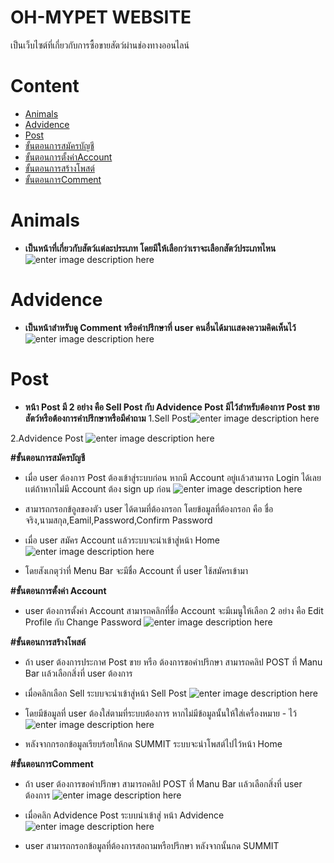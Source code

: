 # OH-MYPET WEBSITE

 เป็นเว็บไซต์ที่เกี่ยวกับการซื้อขายสัตว์ผ่านช่องทางออนไลน์

# Content
 - [Animals](#Animals)
 - [Advidence](#Advidence)
 - [Post](#Post)
 - [ขั้นตอนการสมัครบัญชี](#ขั้นตอนการสมัครบัญชี)
 - [ขั้นตอนการตั้งค่าAccount](#ขั้นตอนการตั้งค่าAccount)
 - [ขั้นตอนการสร้างโพสต์](#ขั้นตอนการสร้างโพสต์)
 - [ขั้นตอนการComment](#ขั้นตอนการComment)

# Animals

 - **เป็นหน้าที่เกี่ยวกับสัตว์เเต่ละประเภท โดยมีให้เลือกว่าเราจะเลือกสัตว์ประเภทไหน**
 ![enter image description here](https://cdn.discordapp.com/attachments/1162453582235308224/1185090934296293437/image.png?ex=658e58f0&is=657be3f0&hm=ad6c2c2f2a3b23d75cd8c8a466dcca51540a8dbd77cb2afed1e1ac10020ef540&)


# Advidence 
 - **เป็นหน้าสำหรับดู Comment หรือคำปรึกษาที่ user คนอื่นได้มาเเสดงความคิดเห็นไว้**
 ![enter image description here](https://cdn.discordapp.com/attachments/1162453582235308224/1185091489206906880/image.png?ex=658e5974&is=657be474&hm=512d75ce8954bc480a40258b01606ef5cbdc28e892f9ad1ac5edf5bc494c4c3d&)


# Post

 - **หน้า Post มี 2 อย่าง คือ Sell Post กับ Advidence Post  มีไว้สำหรับต้องการ Post ขายสัตว์หรือต้องการคำปรึกษาหรือมีคำถาม**
 1.Sell Post![enter image description here](https://cdn.discordapp.com/attachments/1162453582235308224/1185092556913127525/image.png?ex=658e5a73&is=657be573&hm=505e8235aebd5c3b76f24f5c3bee28f39d2e17c734173470859fad764e87e0e9&)
 
 2.Advidence Post
 ![enter image description here](https://cdn.discordapp.com/attachments/1162453582235308224/1185092583924432926/image.png?ex=658e5a79&is=657be579&hm=84359fd5f4ac23539743be3a80db202afc8aa616b00a7866c3f41c39ac8fac89&)

**#ขั้นตอนการสมัครบัญชี**

 - เมื่อ user ต้องการ Post ต้องเข้าสู่ระบบก่อน หากมี Account อยู่เเล้วสามารถ Login ได้เลย เเต่ถ้าหากไม่มี Account ต้อง sign up ก่อน
 ![enter image description here](https://cdn.discordapp.com/attachments/1162453582235308224/1185093867255640114/image.png?ex=658e5bab&is=657be6ab&hm=a06f34030dbe01e1a22adb1d8335a4d994344ad64e75d6683e93a5b9c81a89fd&)
 - สามารถกรอกข้อูลของตัว  user ได้ตามที่ต้องกรอก โดยข้อมูลที่ต้องกรอก คือ ชื่อจริง,นามสกุล,Eamil,Password,Confirm Password
 
 
 - เมื่อ user สมัคร Account เเล้วระบบจะนำเข้าสู่หน้า Home
 ![enter image description here](https://cdn.discordapp.com/attachments/1162453582235308224/1185094937855926302/image.png?ex=658e5cab&is=657be7ab&hm=e0b373c3def94c3a5dcd51eda7aeed4893531c03d6a71a1202ca82618d7d41e0&)
 - โดยสังเกตุว่าที่ Menu Bar จะมีชื่อ Account ที่ user ใช้สมัครเข้ามา
 

**#ขั้นตอนการตั้งค่า Account**
 - user ต้องการตั้งค่า Account สามารถคลิกที่ชื่อ Account จะมีเมนูให้เลือก 2 อย่าง คือ Edit Profile กับ Change Password
 ![enter image description here](https://media.discordapp.net/attachments/599635854713028611/1185344618074742885/image.png?ex=658f4533&is=657cd033&hm=090ddb882f3873b21cfd4a987651a4fee47a75519dd7087481958fd1b9000e12&=&format=webp&quality=lossless&width=1398&height=701)


**#ขั้นตอนการสร้างโพสต์**
 - ถ้า user ต้องการประกาศ Post ขาย หรือ ต้องการขอคำปรึกษา สามารถคลิป POST ที่ Manu Bar เเล้วเลือกสิ่งที่ user ต้องการ

 - เมื่อคลิกเลือก Sell ระบบจะนำเข้าสู่หน้า Sell Post 
 ![enter image description here](https://cdn.discordapp.com/attachments/1162453582235308224/1185098143990300702/image.png?ex=658e5fa7&is=657beaa7&hm=da3ac8248cf44cee7d3c3fa9d0e7f576437c4d0ed2f37962e3535f9654208cf5&)

 - โดยมีข้อมูลที่ user ต้องใส่ตามที่ระบบต้องการ หากไม่มีข้อมูลนั้นให้ใส่เครื่องหมาย - ไว้
![enter image description here](https://cdn.discordapp.com/attachments/1162453582235308224/1185098775727964200/image.png?ex=658e603e&is=657beb3e&hm=160fed880f4dd8004a12e84b0f1c85d9cc680cc964fc0a91fae5da2c08488627&)

 - หลังจากกรอกข้อมูลเรียบร้อยให้กด SUMMIT ระบบจะนำโพสต์ไปไว้หน้า Home
 
 
**#ขั้นตอนการComment**

 - ถ้า user ต้องการขอคำปรึกษา สามารถคลิป POST ที่ Manu Bar เเล้วเลือกสิ่งที่ user ต้องการ
 ![enter image description here](https://cdn.discordapp.com/attachments/1162453582235308224/1185100048212709436/image.png?ex=658e616d&is=657bec6d&hm=c6b4d0fb7b755a0aba7e63bcdd13b6d48d79dcf82d1344a81d2a5e428f2b3915&)

 - เมื่อคลิก Advidence Post ระบบนำเข้าสู่ หน้า Advidence
 ![enter image description here](https://cdn.discordapp.com/attachments/1162453582235308224/1185100539764150322/image.png?ex=658e61e2&is=657bece2&hm=ad6711113f97c935c3f2f9e41b92c91816aa3ef50373605bb0f64453ce1fe02a&)

 - user สามารถกรอกข้อมูลที่ต้องการสอถามหรือปรึกษา หลังจากนั้นกด SUMMIT
